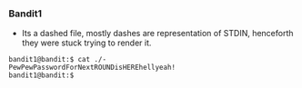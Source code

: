 ### Bandit1
* Its a dashed file, mostly dashes are representation of STDIN, henceforth they were stuck trying to render it. 
```
bandit1@bandit:$ cat ./-
PewPewPasswordForNextROUNDisHEREhellyeah!
bandit1@bandit:$ 
```

